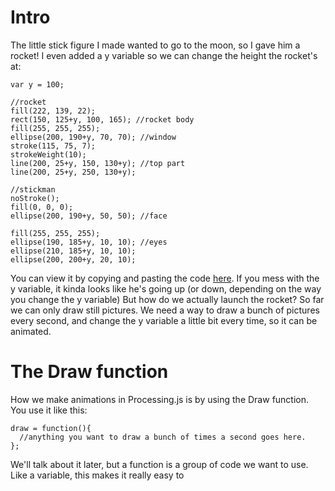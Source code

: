 # Intro
The little stick figure I made wanted to go to the moon, so I gave him a rocket!
I even added a y variable so we can change the height the rocket's at:
```
var y = 100;

//rocket
fill(222, 139, 22);
rect(150, 125+y, 100, 165); //rocket body
fill(255, 255, 255);
ellipse(200, 190+y, 70, 70); //window
stroke(115, 75, 7);
strokeWeight(10);
line(200, 25+y, 150, 130+y); //top part
line(200, 25+y, 250, 130+y);

//stickman
noStroke();
fill(0, 0, 0);
ellipse(200, 190+y, 50, 50); //face

fill(255, 255, 255);
ellipse(190, 185+y, 10, 10); //eyes
ellipse(210, 185+y, 10, 10);
ellipse(200, 200+y, 20, 10);
```
You can view it by copying and pasting the code [here](https://vxsacademy.org/computer-programming/new/pjs).
If you mess with the y variable, it kinda looks like he's going up (or down, depending on the way you change
the y variable) But how do we actually launch the rocket? So far we can only draw still pictures. We need a
way to draw a bunch of pictures every second, and change the y variable a little bit every time, so it can
be animated.

# The Draw function
How we make animations in Processing.js is by using the Draw function. You use it like this:
```
draw = function(){
  //anything you want to draw a bunch of times a second goes here.
};
```
We'll talk about it later, but a function is a group of code we want to use. Like a variable, this makes it
really easy to 
